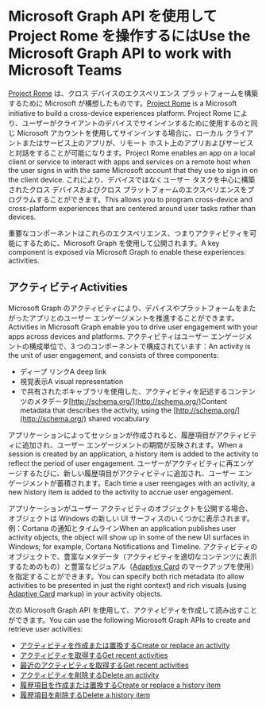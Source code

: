 # <a name="use-the-microsoft-graph-api-to-work-with-project-rome"></a><span data-ttu-id="18d4d-101">Microsoft Graph API を使用して Project Rome を操作するには</span><span class="sxs-lookup"><span data-stu-id="18d4d-101">Use the Microsoft Graph API to work with Microsoft Teams</span></span>

<span data-ttu-id="18d4d-102">[Project Rome](https://developer.microsoft.com/en-us/windows/project-rome) は、クロス デバイスのエクスペリエンス プラットフォームを構築するために Microsoft が構想したものです。</span><span class="sxs-lookup"><span data-stu-id="18d4d-102">[Project Rome](https://developer.microsoft.com/en-us/windows/project-rome) is a Microsoft initiative to build a cross-device experiences platform.</span></span> <span data-ttu-id="18d4d-103">Project Rome により、ユーザーがクライアントのデバイスでサインインするために使用するのと同じ Microsoft アカウントを使用してサインインする場合に、ローカル クライアントまたはサービス上のアプリが、リモート ホスト上のアプリおよびサービスと対話をすることが可能になります。</span><span class="sxs-lookup"><span data-stu-id="18d4d-103">Project Rome enables an app on a local client or service to interact with apps and services on a remote host when the user signs in with the same Microsoft account that they use to sign in on the client device.</span></span> <span data-ttu-id="18d4d-104">これにより、デバイスではなくユーザー タスクを中心に構築されたクロス デバイスおよびクロス プラットフォームのエクスペリエンスをプログラムすることができます。</span><span class="sxs-lookup"><span data-stu-id="18d4d-104">This allows you to program cross-device and cross-platform experiences that are centered around user tasks rather than devices.</span></span>

<span data-ttu-id="18d4d-105">重要なコンポーネントはこれらのエクスペリエンス、つまりアクティビティを可能にするために、Microsoft Graph を使用して公開されます。</span><span class="sxs-lookup"><span data-stu-id="18d4d-105">A key component is exposed via Microsoft Graph to enable these experiences: activities.</span></span>

## <a name="activities"></a><span data-ttu-id="18d4d-106">アクティビティ</span><span class="sxs-lookup"><span data-stu-id="18d4d-106">Activities</span></span>

<span data-ttu-id="18d4d-107">Microsoft Graph のアクティビティにより、デバイスやプラットフォームをまたがったアプリとのユーザー エンゲージメントを推進することができます。</span><span class="sxs-lookup"><span data-stu-id="18d4d-107">Activities in Microsoft Graph enable you to drive user engagement with your apps across devices and platforms.</span></span> <span data-ttu-id="18d4d-108">アクティビティはユーザー エンゲージメントの構成単位で、3 つのコンポーネントで構成されています：</span><span class="sxs-lookup"><span data-stu-id="18d4d-108">An activity is the unit of user engagement, and consists of three components:</span></span>

- <span data-ttu-id="18d4d-109">ディープ リンク</span><span class="sxs-lookup"><span data-stu-id="18d4d-109">A deep link</span></span>
- <span data-ttu-id="18d4d-110">視覚表示</span><span class="sxs-lookup"><span data-stu-id="18d4d-110">A visual representation</span></span>
- <span data-ttu-id="18d4d-111">で共有されたボキャブラリを使用した、アクティビティを記述するコンテンツのメタデータ[http://schema.org/](http://schema.org/)</span><span class="sxs-lookup"><span data-stu-id="18d4d-111">Content metadata that describes the activity, using the [http://schema.org/](http://schema.org/) shared vocabulary</span></span>

<span data-ttu-id="18d4d-112">アプリケーションによってセッションが作成されると、履歴項目がアクティビティに追加され、ユーザー エンゲージメントの期間が反映されます。</span><span class="sxs-lookup"><span data-stu-id="18d4d-112">When a session is created by an application, a history item is added to the activity to reflect the period of user engagement.</span></span> <span data-ttu-id="18d4d-113">ユーザーがアクティビティに再エンゲージするたびに、新しい履歴項目がアクティビティに追加され、ユーザー エンゲージメントが蓄積されます。</span><span class="sxs-lookup"><span data-stu-id="18d4d-113">Each time a user reengages with an activity, a new history item is added to the activity to accrue user engagement.</span></span>

<span data-ttu-id="18d4d-114">アプリケーションがユーザー アクティビティのオブジェクトを公開する場合、オブジェクトは Windows の新しい UI サーフィスのいくつかに表示されます。例：Cortana の通知とタイムライン</span><span class="sxs-lookup"><span data-stu-id="18d4d-114">When an application publishes user activity objects, the object will show up in some of the new UI surfaces in Windows; for example, Cortana Notifications and Timeline.</span></span> <span data-ttu-id="18d4d-115">アクティビティのオブジェクトで、豊富なメタデータ（アクティビティを適切なコンテンツに表示するためのもの）と豊富なビジュアル（[Adaptive Card](http://adaptivecards.io/) のマークアップを使用）を指定することができます。</span><span class="sxs-lookup"><span data-stu-id="18d4d-115">You can specify both rich metadata (to allow activities to be presented in just the right context) and rich visuals (using [Adaptive Card](http://adaptivecards.io/) markup) in your activity objects.</span></span>

<span data-ttu-id="18d4d-116">次の Microsoft Graph API を使用して、アクティビティを作成して読み出すことができます。</span><span class="sxs-lookup"><span data-stu-id="18d4d-116">You can use the following Microsoft Graph APIs to create and retrieve user activities:</span></span>

- [<span data-ttu-id="18d4d-117">アクティビティを作成または置換する</span><span class="sxs-lookup"><span data-stu-id="18d4d-117">Create or replace an activity</span></span>](../api/projectrome_put_activity.md)
- [<span data-ttu-id="18d4d-118">アクティビティを取得する</span><span class="sxs-lookup"><span data-stu-id="18d4d-118">Get recent activities</span></span>](../api/projectrome_get_activities.md)
- [<span data-ttu-id="18d4d-119">最近のアクティビティを取得する</span><span class="sxs-lookup"><span data-stu-id="18d4d-119">Get recent activities</span></span>](../api/projectrome_get_recent_activities.md)
- [<span data-ttu-id="18d4d-120">アクティビティを削除する</span><span class="sxs-lookup"><span data-stu-id="18d4d-120">Delete an activity</span></span>](../api/projectrome_delete_activity.md)
- [<span data-ttu-id="18d4d-121">履歴項目を作成または置換する</span><span class="sxs-lookup"><span data-stu-id="18d4d-121">Create or replace a history item</span></span>](../api/projectrome_put_historyitem.md)
- [<span data-ttu-id="18d4d-122">履歴項目を削除する</span><span class="sxs-lookup"><span data-stu-id="18d4d-122">Delete a history item</span></span>](../api/projectrome_delete_historyitem.md)

